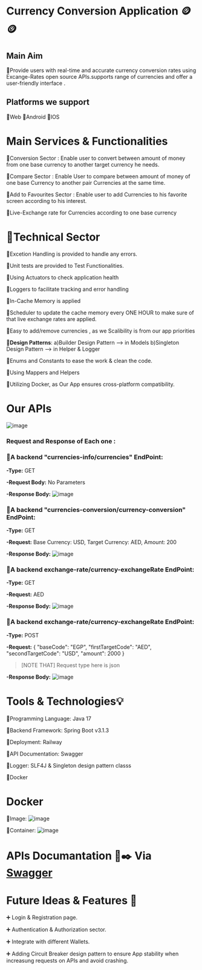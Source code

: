 # **Currency Conversion Application** 🪙🪙

## **Main Aim** 
  🔸Provide users with real-time and accurate currency
conversion rates using Excange-Rates open source APIs.supports range of currencies and offer a
user-friendly interface .

## **Platforms we support**
  🔸Web
  🔸Android
  🔸IOS

# **Main Services & Functionalities**
   🔹Conversion Sector : Enable user to convert between amount of money from one base currency to another target currency he needs.
   
   🔹Compare Sector : Enable User to compare between amount of money of one base Currency to another pair Currencies at the same time.
   
   🔹Add to Favourites Sector : Enable user to add Currencies to his favorite screen according to his interest.
   
   🔹Live-Exchange rate for Currencies according to one base currency 


# **📌Technical Sector**
   🔹Excetion Handling is provided to handle any errors.
   
   🔹Unit tests are provided to Test Functionalities.

   🔹Using Actuators to check application health

   🔹Loggers to facilitate tracking and error handling 

   🔹In-Cache Memory is applied 

   🔹Scheduler to update the cache memory every ONE HOUR to make sure of that live exchange rates are applied.

   🔹Easy to add/remove currencies , as we Scalibility is from our app priorities

   🔹**Design Patterns**: a)Builder Design Pattern    --> in Models
                          b)Singleton Design Pattern  --> in Helper & Logger

   🔹Enums and Constants to ease the work & clean the code.

   🔹Using Mappers and Helpers 

   🔹Utilizing Docker, as Our App ensures cross-platform compatibility.





# **Our APIs**

![image](https://github.com/mahmoudmatar01/BM_Graduation_Project/assets/116927809/dcfe8f79-9c9e-4033-bf0e-8b88e026e841)

### Request and Response of Each one :

 ### 🔸A backend "currencies-info/currencies" EndPoint:  

   **-Type:** GET
   
   **-Request Body:** No Parameters

   **-Response Body:**
        ![image](https://github.com/mahmoudmatar01/BM_Graduation_Project/assets/116927809/14cef460-a985-4662-8fd3-8cbb00d7bc3c)



  ### 🔸A backend "currencies-conversion/currency-conversion" EndPoint:
  
   **-Type:** GET
   
   **-Request:** Base Currency: USD,
                Target Currency: AED,
                Amount: 200
                
  **-Response Body:**
        ![image](https://github.com/mahmoudmatar01/BM_Graduation_Project/assets/116927809/f35bb384-b8f9-4354-8d05-e98dee9336ae)




  ### 🔸A backend exchange-rate/currency-exchangeRate EndPoint:

  **-Type:** GET
  
  **-Request:** AED
  
  **-Response Body:**
       ![image](https://github.com/mahmoudmatar01/BM_Graduation_Project/assets/116927809/4f56d251-5511-40eb-a086-0d21510214eb)

 
  ### 🔸A backend exchange-rate/currency-exchangeRate EndPoint:
  
   **-Type:** POST
  
   **-Request:** {
                 "baseCode": "EGP",
                 "firstTargetCode": "AED",
                 "secondTargetCode": "USD",
                 "amount": 2000
               } 

   > [NOTE THAT]
   > Request type here is json         
       



   **-Response Body:** 
      ![image](https://github.com/mahmoudmatar01/BM_Graduation_Project/assets/116927809/12511921-ec8b-457c-a2bb-08f9c2b4716c)



# **Tools & Technologies💡**
  
  🔸Programming Language: Java 17
  
  🔸Backend Framework: Spring Boot v3.1.3
  
  🔸Deployment: Railway
  
  🔸API Documentation: Swagger 
  
  🔸Logger: SLF4J & Singleton design pattern classs
  
  🔸Docker
  
# **Docker**

   🔹Image:
       ![image](https://github.com/mahmoudmatar01/BM_Graduation_Project/assets/116927809/7132d3ae-7030-4ce0-a528-828907d156f0)


   🔹Container:
       ![image](https://github.com/mahmoudmatar01/BM_Graduation_Project/assets/116927809/17d9cb62-ae93-444e-a99d-afae105e4b86)


 # **APIs Documantation 📄✒️ Via [Swagger](http://localhost:5902/swagger-ui/index.html)**

 # **Future Ideas & Features 💭**
 
   ➕ Login & Registration page.
   
   ➕ Authentication & Authorization sector.

   ➕ Integrate with different Wallets.

   ➕ Adding Circuit Breaker design pattern to ensure App stability when increasung requests on APIs and avoid crashing.






